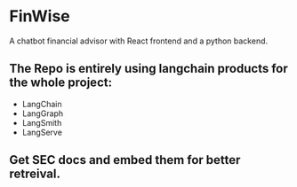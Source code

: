 # FinWise
A chatbot financial advisor with React frontend and a python backend.

## The Repo is entirely using langchain products for the whole project:
- LangChain
- LangGraph
- LangSmith
- LangServe

## Get SEC docs and embed them for better retreival.
